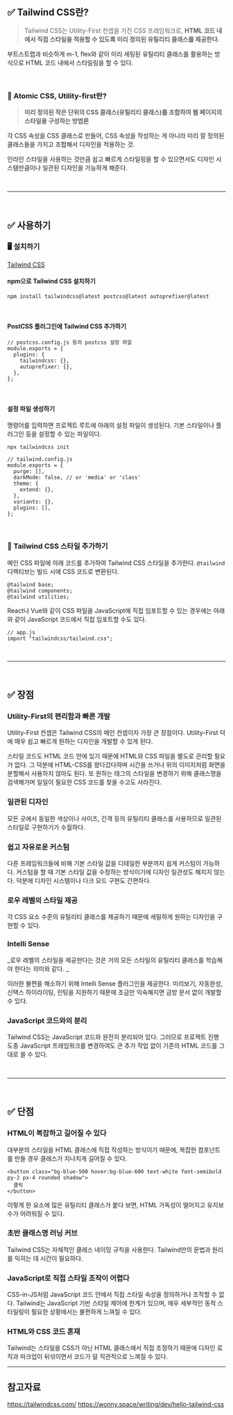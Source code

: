 <h2 id="✅-tailwind-css란">✅ Tailwind CSS란?</h2>
<blockquote>
<p>Tailwind CSS는 Utility-First 컨셉을 가진 CSS 프레임워크로, 
<strong>HTML 코드 내에서 직접 스타일을 적용할 수 있도록 미리 정의된 유틸리티 클래스를 제공한다.</strong></p>
</blockquote>
<p>부트스트랩과 비슷하게 m-1, flex와 같이 미리 세팅된 유틸리티 클래스를 활용하는 방식으로 HTML 코드 내에서 스타일링을 할 수 있다.</p>
<br />

<h3 id="🌠-atomic-css-utility-first란">🌠 Atomic CSS, Utility-first란?</h3>
<blockquote>
<p><strong>미리 정의된 작은 단위의 CSS 클래스(유틸리티 클래스)를 조합하여 웹 페이지의 스타일을 구성하는 방법론</strong></p>
</blockquote>
<p>각 CSS 속성을 CSS 클래스로 만들어, CSS 속성을 작성하는 게 아니라 미리 잘 정의된 클래스들을 가지고 조합해서 디자인을 적용하는 것.</p>
<p>인라인 스타일을 사용하는 것만큼 쉽고 빠르게 스타일링을 할 수 있으면서도 디자인 시스템만큼이나 일관된 디자인을 가능하게 해준다.</p>
<br />

<hr />
<br />

<h2 id="✅-사용하기">✅ 사용하기</h2>
<h3 id="🖥️-설치하기">🖥️ 설치하기</h3>
<p><a href="https://tailwindcss.com/docs/installation/using-vite#integration-guides">Tailwind CSS</a></p>
<h4 id="npm으로-tailwind-css-설치하기">npm으로 Tailwind CSS 설치하기</h4>
<pre><code class="language-bash">npm install tailwindcss@latest postcss@latest autoprefixer@latest</code></pre>
<br />

<h4 id="postcss-플러그인에-tailwind-css-추가하기">PostCSS 플러그인에 Tailwind CSS 추가하기</h4>
<pre><code class="language-js">// postcss.config.js 등의 postcss 설정 파일
module.exports = {
  plugins: {
    tailwindcss: {},
    autoprefixer: {},
  },
};</code></pre>
<br />

<h4 id="설정-파일-생성하기">설정 파일 생성하기</h4>
<p>명령어를 입력하면 프로젝트 루트에 아래의 설정 파일이 생성된다. 기본 스타일이나 플러그인 등을 설정할 수 있는 파일이다.</p>
<pre><code class="language-bash">npx tailwindcss init</code></pre>
<pre><code class="language-js">// tailwind.config.js
module.exports = {
  purge: [],
  darkMode: false, // or 'media' or 'class'
  theme: {
    extend: {},
  },
  variants: {},
  plugins: [],
};</code></pre>
<br />

<h3 id="🎨-tailwind-css-스타일-추가하기">🎨 Tailwind CSS 스타일 추가하기</h3>
<p>메인 CSS 파일에 아래 코드를 추가하여 Tailwind CSS 스타일을 추가한다. <code>@tailwind</code> 디렉티브는 빌드 시에 CSS 코드로 변환된다.</p>
<pre><code class="language-css">@tailwind base;
@tailwind components;
@tailwind utilities;</code></pre>
<p>React나 Vue와 같이 CSS 파일을 JavaScript에 직접 임포트할 수 있는 경우에는 아래와 같이 JavaScript 코드에서 직접 임포트할 수도 있다.</p>
<pre><code class="language-js">// app.js
import &quot;tailwindcss/tailwind.css&quot;;</code></pre>
<br />

<hr />
<br />

<h2 id="✅-장점">✅ 장점</h2>
<h3 id="utility-first의-편리함과-빠른-개발">Utility-First의 편리함과 빠른 개발</h3>
<p>Utility-First 컨셉은 Tailwind CSS의 메인 컨셉이자 가장 큰 장점이다. Utility-First 덕에 매우 쉽고 빠르게 원하는 디자인을 개발할 수 있게 된다.</p>
<p>스타일 코드도 HTML 코드 안에 있기 때문에 HTML와 CSS 파일을 별도로 관리할 필요가 없다. 그 덕분에 HTML-CSS를 왔다갔다하며 시간을 쓰거나 위의 이미지처럼 화면을 분할해서 사용하지 않아도 된다. 또 원하는 태그의 스타일을 변경하기 위해 클래스명을 검색해가며 일일이 필요한 CSS 코드를 찾을 수고도 사라진다.
<br /></p>
<h3 id="일관된-디자인">일관된 디자인</h3>
<p>모든 곳에서 동일한 색상이나 사이즈, 간격 등의 유틸리티 클래스를 사용하므로 일관된 스타일로 구현하기가 수월하다.
<br /></p>
<h3 id="쉽고-자유로운-커스텀">쉽고 자유로운 커스텀</h3>
<p>다른 프레임워크들에 비해 기본 스타일 값을 디테일한 부분까지 쉽게 커스텀이 가능하다. 커스텀을 할 때 기본 스타일 값을 수정하는 방식이기에 디자인 일관성도 해치지 않는다. 덕분에 디자인 시스템이나 다크 모드 구현도 간편하다.
<br /></p>
<h3 id="로우-레벨의-스타일-제공">로우 레벨의 스타일 제공</h3>
<p>각 CSS 요소 수준의 유틸리티 클래스를 제공하기 때문에 세밀하게 원하는 디자인을 구현할 수 있다.
<br /></p>
<h3 id="intelli-sense">Intelli Sense</h3>
<p>_로우 레벨의 스타일을 제공한다는 것은 거의 모든 스타일의 유틸리티 클래스를 학습해야 한다는 의미와 같다. _</p>
<p> 이러한 불편을 해소하기 위해 Intelli Sense 플러그인을 제공한다. 미리보기, 자동완성, 신택스 하이라이팅, 린팅을 지원하기 때문에 조금만 익숙해지면 금방 문서 없이 개발할 수 있다.
<br /></p>
<h3 id="javascript-코드와의-분리">JavaScript 코드와의 분리</h3>
<p>Tailwind CSS는 JavaScript 코드와 완전히 분리되어 있다. 그러므로 프로젝트 진행 도중 JavaScript 프레임워크를 변경하여도 큰 추가 작업 없이 기존의 HTML 코드를 그대로 쓸 수 있다.</p>
<br />

<hr />
<br />

<h2 id="✅-단점">✅ 단점</h2>
<h3 id="html이-복잡하고-길어질-수-있다">HTML이 복잡하고 길어질 수 있다</h3>
<p>대부분의 스타일을 HTML 클래스에 직접 작성하는 방식이기 때문에, 복잡한 컴포넌트를 만들 경우 클래스가 지나치게 길어질 수 있다.</p>
<pre><code class="language-html">&lt;button class=&quot;bg-blue-500 hover:bg-blue-600 text-white font-semibold py-2 px-4 rounded shadow&quot;&gt;
  클릭
&lt;/button&gt;</code></pre>
<p>이렇게 한 요소에 많은 유틸리티 클래스가 붙다 보면, HTML 가독성이 떨어지고 유지보수가 어려워질 수 있다.</p>
<h3 id="초반-클래스명-러닝-커브">초반 클래스명 러닝 커브</h3>
<p>Tailwind CSS는 자체적인 클래스 네이밍 규칙을 사용한다. Tailwind만의 문법과 원리를 익히는 데 시간이 필요하다.</p>
<h3 id="javascript로-직접-스타일-조작이-어렵다">JavaScript로 직접 스타일 조작이 어렵다</h3>
<p>CSS-in-JS처럼 JavaScript 코드 안에서 직접 스타일 속성을 정의하거나 조작할 수 없다. Tailwind는 JavaScript 기반 스타일 제어에 한계가 있으며, 매우 세부적인 동적 스타일링이 필요한 상황에서는 불편하게 느껴질 수 있다.</p>
<h3 id="html와-css-코드-혼재">HTML와 CSS 코드 혼재</h3>
<p>Tailwind는 스타일을 CSS가 아닌 HTML 클래스에서 직접 조정하기 때문에 디자인 로직과 마크업이 뒤섞이면서 코드가 덜 직관적으로 느껴질 수 있다.
<br /></p>
<hr />
<h2 id="참고자료">참고자료</h2>
<p><a href="https://tailwindcss.com/">https://tailwindcss.com/</a>
<a href="https://wonny.space/writing/dev/hello-tailwind-css">https://wonny.space/writing/dev/hello-tailwind-css</a></p>